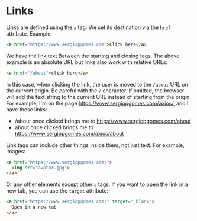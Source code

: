 # Links

Links are defined using the `a` tag. We set its destination via the `href` attribute.
Example:

```html
<a href="https://www.sergiopgomes.com">Click here</a>
```

We have the link text Between the starting and closing tags.
The above example is an absolute URL but links also work with relative URLs:

```html
<a href="/about">click here</a>
```

In this case, when clicking the link, the user is moved to the `/about` URL on the current origin.
Be careful with the `/` character. If omitted, the browser will add the text string to the current URL instead of starting from the origin.
For example, I'm on the page <https://www.sergiopgomes.com/axios/>, and I have these links:

- /about once clicked brings me to <https://www.sergiopgomes.com/about>
- about once clicked brings me to <https://www.sergiopgomes.com/axios/about>

Link tags can include other things inside them, not just text. For example, images:

```html
<a href="https://www.sergiopgomes.com/">
  <img src="avatar.jpg">
</a> 
```

Or any other elements except other `a` tags.
If you want to open the link in a new tab, you can use the `target` attribute:

```html
<a href="https://www.sergiopgomes.com/" target="_blank">
  Open in a new tab
</a>
```
